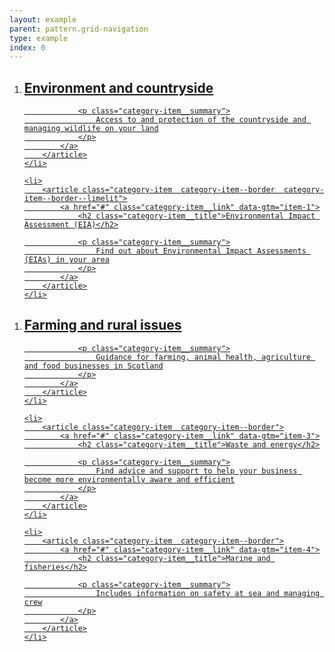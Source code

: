 ```yaml
---
layout: example
parent: pattern.grid-navigation
type: example
index: 0
---
```


<ol class="category-list  category-list--grid  category-list--limelight">
    <li>
        <article class="category-item  category-item--border  category-item--border--limelit">
            <a href="#" class="category-item__link" data-gtm="item-0">
                <h2 class="category-item__title">Environment and countryside</h2>

                <p class="category-item__summary">
                    Access to and protection of the countryside and managing wildlife on your land
                </p>
            </a>
        </article>
    </li>

    <li>
        <article class="category-item  category-item--border  category-item--border--limelit">
            <a href="#" class="category-item__link" data-gtm="item-1">
                <h2 class="category-item__title">Environmental Impact Assessment (EIA)</h2>

                <p class="category-item__summary">
                    Find out about Environmental Impact Assessments (EIAs) in your area
                </p>
            </a>
        </article>
    </li>
</ol>

<ol class="category-list  category-list--grid">
    <li>
        <article class="category-item  category-item--border">
            <a href="#" class="category-item__link" data-gtm="item-2">
                <h2 class="category-item__title">Farming and rural issues</h2>

                <p class="category-item__summary">
                    Guidance for farming, animal health, agriculture and food businesses in Scotland
                </p>
            </a>
        </article>
    </li>

    <li>
        <article class="category-item  category-item--border">
            <a href="#" class="category-item__link" data-gtm="item-3">
                <h2 class="category-item__title">Waste and energy</h2>

                <p class="category-item__summary">
                    Find advice and support to help your business become more environmentally aware and efficient
                </p>
            </a>
        </article>
    </li>

    <li>
        <article class="category-item  category-item--border">
            <a href="#" class="category-item__link" data-gtm="item-4">
                <h2 class="category-item__title">Marine and fisheries</h2>

                <p class="category-item__summary">
                    Includes information on safety at sea and managing crew
                </p>
            </a>
        </article>
    </li>
</ol>

